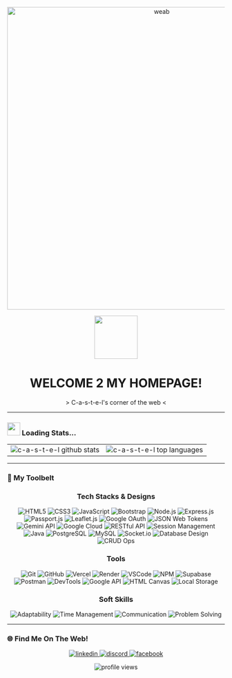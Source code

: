<!-- 
  Hey! Welcome to my source code.
  This README is inspired by the Geocities / Y2K web aesthetic.
  Feel free to use it for your own page! :)
-->

<p align="center">
  
  <img src="https://media3.giphy.com/media/v1.Y2lkPTc5MGI3NjExbHd5eDFhbGFkM2p0bGtubnR1ZWlueXZtZXMzMmh4ejNsdW93NnpuZCZlcD12MV9pbnRlcm5hbF9naWZfYnlfaWQmY3Q9Zw/ckr4W2ppxPBeIF8dx4/giphy.gif" width="700" alt="weab">
</p>

<div id="header" align="center">
  <img src="https://media0.giphy.com/media/v1.Y2lkPTc5MGI3NjExMWdqY252YWFubG4yam9xcjRwZnBxMDlsMHhxbTZpZTZmdG0wc3YweSZlcD12MV9pbnRlcm5hbF9naWZfYnlfaWQmY3Q9Zw/ALV9PKDjbZvAVlMnT0/giphy.gif" width="100"/>
  <h1>
    WELCOME 2 MY HOMEPAGE!
  </h1>
  <p>
    > C-a-s-t-e-l's corner of the web <
  </p>
</div>

---

### <img src="https://media.giphy.com/media/WUlplcMpOCEmTGBtBW/giphy.gif" width="30"> Loading Stats...


<table align="center">
  <tr>
    <td valign="top">
      <img src="https://github-readme-stats.vercel.app/api?username=C-a-s-t-e-l&show_icons=true&locale=en&theme=synthwave&line_height=27" alt="c-a-s-t-e-l github stats" />
    </td>
    <td valign="top">
      <img src="https://github-readme-stats.vercel.app/api/top-langs?username=C-a-s-t-e-l&show_icons=true&locale=en&layout=compact&theme=synthwave" alt="c-a-s-t-e-l top languages" />
    </td>
  </tr>
</table>

---

### 💾 My Toolbelt

<h3 align="center">Tech Stacks & Designs</h3>
<p align="center">
  <img src="https://img.shields.io/badge/HTML-E34F26?style=for-the-badge&logo=html5&logoColor=white" alt="HTML5"/>
  <img src="https://img.shields.io/badge/CSS-1572B6?style=for-the-badge&logo=css3&logoColor=white" alt="CSS3"/>
  <img src="https://img.shields.io/badge/JavaScript-F7DF1E?style=for-the-badge&logo=javascript&logoColor=black" alt="JavaScript"/>
  <img src="https://img.shields.io/badge/Bootstrap-7952B3?style=for-the-badge&logo=bootstrap&logoColor=white" alt="Bootstrap"/>
  <img src="https://img.shields.io/badge/Node.js-339933?style=for-the-badge&logo=node.js&logoColor=white" alt="Node.js"/>
  <img src="https://img.shields.io/badge/Express.js-000000?style=for-the-badge&logo=express&logoColor=white" alt="Express.js"/>
  <img src="https://img.shields.io/badge/Passport.js-34E27A?style=for-the-badge&logo=passport&logoColor=white" alt="Passport.js"/>
  <img src="https://img.shields.io/badge/Leaflet.js-199900?style=for-the-badge&logo=leaflet&logoColor=white" alt="Leaflet.js"/>
  <img src="https://img.shields.io/badge/Google%20OAuth-4285F4?style=for-the-badge&logo=google&logoColor=white" alt="Google OAuth"/>
  <img src="https://img.shields.io/badge/JSON%20Web%20Tokens-000000?style=for-the-badge&logo=jsonwebtokens&logoColor=white" alt="JSON Web Tokens"/>
  <img src="https://img.shields.io/badge/Gemini%20API-4285F4?style=for-the-badge&logo=google-gemini&logoColor=white" alt="Gemini API"/>
  <img src="https://img.shields.io/badge/Google%20Cloud-4285F4?style=for-the-badge&logo=google-cloud&logoColor=white" alt="Google Cloud"/>
  <img src="https://img.shields.io/badge/RESTful%20API-005B9B?style=for-the-badge" alt="RESTful API"/>
  <img src="https://img.shields.io/badge/Session%20Mngmt-8A2BE2?style=for-the-badge" alt="Session Management"/>
  <img src="https://img.shields.io/badge/Java-ED8B00?style=for-the-badge&logo=openjdk&logoColor=white" alt="Java"/>
  <img src="https://img.shields.io/badge/PostgreSQL-4169E1?style=for-the-badge&logo=postgresql&logoColor=white" alt="PostgreSQL"/>
  <img src="https://img.shields.io/badge/MySQL-4479A1?style=for-the-badge&logo=mysql&logoColor=white" alt="MySQL"/>
  <img src="https://img.shields.io/badge/Socket.io-010101?style=for-the-badge&logo=socket.io&logoColor=white" alt="Socket.io"/>
  <img src="https://img.shields.io/badge/Database%20Design-FF4500?style=for-the-badge" alt="Database Design"/>
  <img src="https://img.shields.io/badge/CRUD%20Ops-32CD32?style=for-the-badge" alt="CRUD Ops"/>
</p>

<h3 align="center">Tools</h3>
<p align="center">
  <img src="https://img.shields.io/badge/Git-F05032?style=for-the-badge&logo=git&logoColor=white" alt="Git"/>
  <img src="https://img.shields.io/badge/GitHub-181717?style=for-the-badge&logo=github&logoColor=white" alt="GitHub"/>
  <img src="https://img.shields.io/badge/Vercel-000000?style=for-the-badge&logo=vercel&logoColor=white" alt="Vercel"/>
  <img src="https://img.shields.io/badge/Render-46E3B7?style=for-the-badge&logo=render&logoColor=white" alt="Render"/>
  <img src="https://img.shields.io/badge/VSCode-007ACC?style=for-the-badge&logo=visual-studio-code&logoColor=white" alt="VSCode"/>
  <img src="https://img.shields.io/badge/NPM-CB3837?style=for-the-badge&logo=npm&logoColor=white" alt="NPM"/>
  <img src="https://img.shields.io/badge/Supabase-3FCF8E?style=for-the-badge&logo=supabase&logoColor=white" alt="Supabase"/>
  <img src="https://img.shields.io/badge/Postman-FF6C37?style=for-the-badge&logo=postman&logoColor=white" alt="Postman"/>
  <img src="https://img.shields.io/badge/DevTools-4285F4?style=for-the-badge&logo=google-chrome&logoColor=white" alt="DevTools"/>
  <img src="https://img.shields.io/badge/Google%20API-4285F4?style=for-the-badge&logo=google&logoColor=white" alt="Google API"/>
  <img src="https://img.shields.io/badge/HTML%20Canvas-E34F26?style=for-the-badge&logo=html5&logoColor=white" alt="HTML Canvas"/>
  <img src="https://img.shields.io/badge/Local%20Storage-FFD700?style=for-the-badge" alt="Local Storage"/>
</p>

<h3 align="center">Soft Skills</h3>
<p align="center">
  <img src="https://img.shields.io/badge/Adaptability-20B2AA?style=for-the-badge" alt="Adaptability"/>
  <img src="https://img.shields.io/badge/Time%20Management-FF8C00?style=for-the-badge" alt="Time Management"/>
  <img src="https://img.shields.io/badge/Communication-4682B4?style=for-the-badge" alt="Communication"/>
  <img src="https://img.shields.io/badge/Problem%20Solving-9370DB?style=for-the-badge" alt="Problem Solving"/>
</p>

---

### 🌐 Find Me On The Web!


<p align="center">
  <a href="www.linkedin.com/in/cascodes">
    <img src="https://img.shields.io/badge/LinkedIn-0078D4?style=plastic&logo=linkedin&logoColor=white" alt="linkedin" />
  </a>
  <a href="https://discordapp.com/users/567994015299928064">
    <img src="https://img.shields.io/badge/Discord-5865F2?style=plastic&logo=discord&logoColor=white" alt="discord" />
  </a>
  <a href="https://www.facebook.com/profile.php?id=61579492107593">
    <img src="https://img.shields.io/badge/Facebook-1877F2?style=plastic&logo=facebook&logoColor=white" alt="facebook" />
</a>
</p>


<p align="center">
  <img src="https://komarev.com/ghpvc/?username=C-a-s-t-e-l&label=visitors&color=blue&style=plastic" alt="profile views" />
</p>
